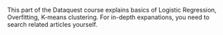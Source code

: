 This part of the Dataquest course explains basics of Logistic Regression, Overfitting, K-means clustering. For in-depth expanations, you need to search related articles yourself.
